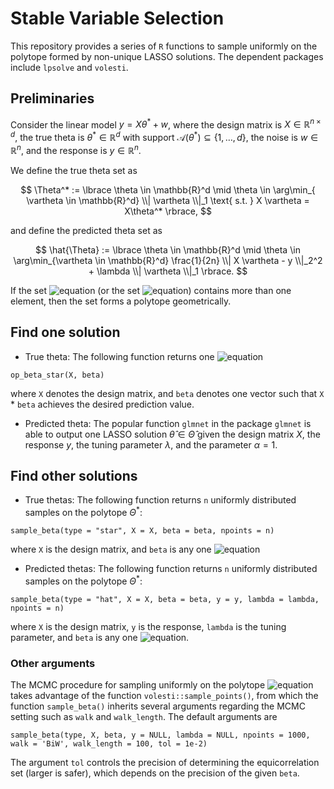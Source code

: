 # Stable Variable Selection

This repository provides a series of `R` functions to sample uniformly on the polytope formed by non-unique LASSO solutions. The dependent packages include `lpsolve` and `volesti`.


## Preliminaries
Consider the linear model $y = X\theta^* + w$, where the design matrix is $X\in\mathbb{R}^{n\times d}$, the true theta is $\theta^* \in\mathbb{R}^d$ with support $\mathcal{A}(\theta^*) \subseteq \lbrace 1,\dots, d \rbrace$, the noise is $w\in\mathbb{R}^n$, and the response is $y\in\mathbb{R}^n$.

We define the true theta set as

$$ 
\Theta^* := \lbrace \theta \in \mathbb{R}^d \mid \theta \in \arg\min_{ \vartheta \in \mathbb{R}^d} \\| \vartheta \\|_1 \text{ s.t. } X \vartheta = X\theta^*  \rbrace, 
$$

and define the predicted theta set as

$$
\hat{\Theta} := \lbrace \theta \in \mathbb{R}^d \mid \theta \in \arg\min_{\vartheta \in \mathbb{R}^d} \frac{1}{2n} \\| X \vartheta - y \\|_2^2 + \lambda \\| \vartheta \\|_1  \rbrace.
$$

If the set ![equation](https://latex.codecogs.com/svg.image?\Theta^*) (or the set ![equation](https://latex.codecogs.com/svg.image?\hat\Theta)) contains more than one element, then the set forms a polytope geometrically. 


## Find one solution

- True theta: The following function returns one ![equation](https://latex.codecogs.com/svg.image?\theta^*\in\Theta^*)

```
op_beta_star(X, beta)
```
where `X` denotes the design matrix, and `beta` denotes one vector such that `X` * `beta` achieves the desired prediction value. 


- Predicted theta: The popular function `glmnet` in the package `glmnet` is able to output one LASSO solution $\hat\theta\in\hat\Theta$ given the design matrix $X$, the response $y$, the tuning parameter $\lambda$, and the parameter $\alpha = 1$.


## Find other solutions

- True thetas: 
The following function returns `n` uniformly distributed samples on the polytope $\Theta^*$:
```
sample_beta(type = "star", X = X, beta = beta, npoints = n)
```
where `X` is the design matrix, and `beta` is any one ![equation](https://latex.codecogs.com/svg.image?\theta^*\in\Theta^*)


- Predicted thetas:
The following function returns `n` uniformly distributed samples on the polytope $\Theta^*$:
```
sample_beta(type = "hat", X = X, beta = beta, y = y, lambda = lambda, npoints = n)
```
where `X` is the design matrix, `y` is the response, `lambda` is the tuning parameter, and `beta` is any one ![equation](https://latex.codecogs.com/svg.image?\hat\theta\in\hat\Theta).


### Other arguments

The MCMC procedure for sampling uniformly on the polytope ![equation](https://latex.codecogs.com/svg.image?\Theta) takes advantage of the function `volesti::sample_points()`, from which the function `sample_beta()` inherits several arguments regarding the MCMC setting such as `walk` and `walk_length`. The default arguments are
```
sample_beta(type, X, beta, y = NULL, lambda = NULL, npoints = 1000, walk = 'BiW', walk_length = 100, tol = 1e-2)
```
The argument `tol` controls the precision of determining the equicorrelation set (larger is safer), which depends on the precision of the given `beta`.


